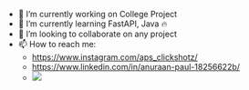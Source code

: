 - 🔭 I’m currently working on College Project
- 🌱 I’m currently learning FastAPI, Java :fire:
- 👯 I’m looking to collaborate on any project
- 📫 How to reach me: 
  -  https://www.instagram.com/aps_clickshotz/
  -  https://www.linkedin.com/in/anuraan-paul-18256622b/
  -  ![](https://komarev.com/ghpvc/?username=Silentshooter)
